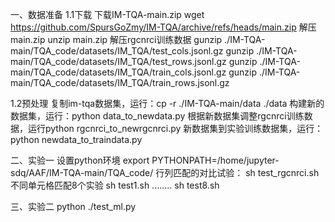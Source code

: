 一、数据准备
1.1下载
下载IM-TQA-main.zip
wget https://github.com/SpursGoZmy/IM-TQA/archive/refs/heads/main.zip
解压main.zip
unzip main.zip
解压rgcnrci训练数据
gunzip ./IM-TQA-main/TQA_code/datasets/IM_TQA/test_cols.jsonl.gz
gunzip ./IM-TQA-main/TQA_code/datasets/IM_TQA/test_rows.jsonl.gz
gunzip ./IM-TQA-main/TQA_code/datasets/IM_TQA/train_cols.jsonl.gz
gunzip ./IM-TQA-main/TQA_code/datasets/IM_TQA/train_rows.jsonl.gz

1.2预处理
复制im-tqa数据集，运行：cp -r ./IM-TQA-main/data  ./data
构建新的数据集，运行：python data_to_newdata.py
根据新数据集调整rgcnrci训练数据，运行python rgcnrci_to_newrgcnrci.py
新数据集到实验训练数据集，运行：python newdata_to_traindata.py

二、实验一
设置python环境
export PYTHONPATH=/home/jupyter-sdq/AAF/IM-TQA-main/TQA_code/
行列匹配的对比试验：
sh test_rgcnrci.sh
不同单元格匹配8个实验
sh test1.sh
........
sh test8.sh

三、实验二
python ./test_ml.py
